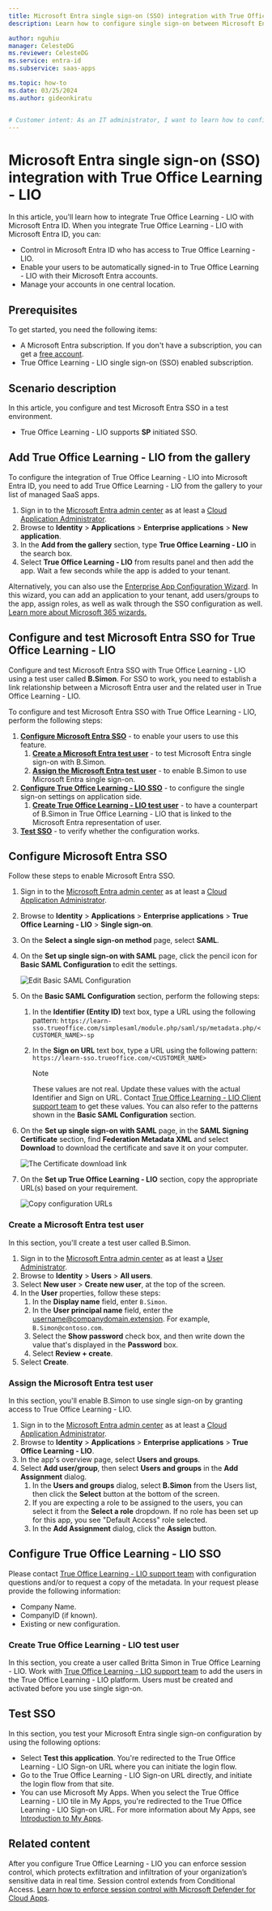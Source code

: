 ```yaml
---
title: Microsoft Entra single sign-on (SSO) integration with True Office Learning - LIO
description: Learn how to configure single sign-on between Microsoft Entra ID and True Office Learning - LIO.

author: nguhiu
manager: CelesteDG
ms.reviewer: CelesteDG
ms.service: entra-id
ms.subservice: saas-apps

ms.topic: how-to
ms.date: 03/25/2024
ms.author: gideonkiratu


# Customer intent: As an IT administrator, I want to learn how to configure single sign-on between Microsoft Entra ID and True Office Learning - LIO so that I can control who has access to True Office Learning - LIO, enable automatic sign-in with Microsoft Entra accounts, and manage my accounts in one central location.
---
```


# Microsoft Entra single sign-on (SSO) integration with True Office Learning - LIO

In this article,  you'll learn how to integrate True Office Learning - LIO with Microsoft Entra ID. When you integrate True Office Learning - LIO with Microsoft Entra ID, you can:

* Control in Microsoft Entra ID who has access to True Office Learning - LIO.
* Enable your users to be automatically signed-in to True Office Learning - LIO with their Microsoft Entra accounts.
* Manage your accounts in one central location.

## Prerequisites

To get started, you need the following items:

* A Microsoft Entra subscription. If you don't have a subscription, you can get a [free account](https://azure.microsoft.com/free/).
* True Office Learning - LIO single sign-on (SSO) enabled subscription.

## Scenario description

In this article,  you configure and test Microsoft Entra SSO in a test environment.

* True Office Learning - LIO supports **SP** initiated SSO.

## Add True Office Learning - LIO from the gallery

To configure the integration of True Office Learning - LIO into Microsoft Entra ID, you need to add True Office Learning - LIO from the gallery to your list of managed SaaS apps.

1. Sign in to the [Microsoft Entra admin center](https://entra.microsoft.com) as at least a [Cloud Application Administrator](~/identity/role-based-access-control/permissions-reference.md#cloud-application-administrator).
1. Browse to **Identity** > **Applications** > **Enterprise applications** > **New application**.
1. In the **Add from the gallery** section, type **True Office Learning - LIO** in the search box.
1. Select **True Office Learning - LIO** from results panel and then add the app. Wait a few seconds while the app is added to your tenant.

 Alternatively, you can also use the [Enterprise App Configuration Wizard](https://portal.office.com/AdminPortal/home?Q=Docs#/azureadappintegration). In this wizard, you can add an application to your tenant, add users/groups to the app, assign roles, as well as walk through the SSO configuration as well. [Learn more about Microsoft 365 wizards.](/microsoft-365/admin/misc/azure-ad-setup-guides)

<a name='configure-and-test-azure-ad-sso-for-true-office-learning---lio'></a>

## Configure and test Microsoft Entra SSO for True Office Learning - LIO

Configure and test Microsoft Entra SSO with True Office Learning - LIO using a test user called **B.Simon**. For SSO to work, you need to establish a link relationship between a Microsoft Entra user and the related user in True Office Learning - LIO.

To configure and test Microsoft Entra SSO with True Office Learning - LIO, perform the following steps:

1. **[Configure Microsoft Entra SSO](#configure-azure-ad-sso)** - to enable your users to use this feature.
    1. **[Create a Microsoft Entra test user](#create-an-azure-ad-test-user)** - to test Microsoft Entra single sign-on with B.Simon.
    1. **[Assign the Microsoft Entra test user](#assign-the-azure-ad-test-user)** - to enable B.Simon to use Microsoft Entra single sign-on.
1. **[Configure True Office Learning - LIO SSO](#configure-true-office-learning---lio-sso)** - to configure the single sign-on settings on application side.
    1. **[Create True Office Learning - LIO test user](#create-true-office-learning---lio-test-user)** - to have a counterpart of B.Simon in True Office Learning - LIO that is linked to the Microsoft Entra representation of user.
1. **[Test SSO](#test-sso)** - to verify whether the configuration works.

<a name='configure-azure-ad-sso'></a>

## Configure Microsoft Entra SSO

Follow these steps to enable Microsoft Entra SSO.

1. Sign in to the [Microsoft Entra admin center](https://entra.microsoft.com) as at least a [Cloud Application Administrator](~/identity/role-based-access-control/permissions-reference.md#cloud-application-administrator).
1. Browse to **Identity** > **Applications** > **Enterprise applications** > **True Office Learning - LIO** > **Single sign-on**.
1. On the **Select a single sign-on method** page, select **SAML**.
1. On the **Set up single sign-on with SAML** page, click the pencil icon for **Basic SAML Configuration** to edit the settings.

   ![Edit Basic SAML Configuration](common/edit-urls.png)

1. On the **Basic SAML Configuration** section, perform the following steps:

    1. In the **Identifier (Entity ID)** text box, type a URL using the following pattern:
    `https://learn-sso.trueoffice.com/simplesaml/module.php/saml/sp/metadata.php/<CUSTOMER_NAME>-sp`

    1. In the **Sign on URL** text box, type a URL using the following pattern:
    `https://learn-sso.trueoffice.com/<CUSTOMER_NAME>`
    
        > [!NOTE]
        > These values are not real. Update these values with the actual Identifier and Sign on URL. Contact [True Office Learning - LIO Client support team](mailto:service@trueoffice.com) to get these values. You can also refer to the patterns shown in the **Basic SAML Configuration** section.

1. On the **Set up single sign-on with SAML** page, in the **SAML Signing Certificate** section,  find **Federation Metadata XML** and select **Download** to download the certificate and save it on your computer.

    ![The Certificate download link](common/metadataxml.png)

1. On the **Set up True Office Learning - LIO** section, copy the appropriate URL(s) based on your requirement.

    ![Copy configuration URLs](common/copy-configuration-urls.png)

<a name='create-an-azure-ad-test-user'></a>

### Create a Microsoft Entra test user

In this section, you'll create a test user called B.Simon.

1. Sign in to the [Microsoft Entra admin center](https://entra.microsoft.com) as at least a [User Administrator](~/identity/role-based-access-control/permissions-reference.md#user-administrator).
1. Browse to **Identity** > **Users** > **All users**.
1. Select **New user** > **Create new user**, at the top of the screen.
1. In the **User** properties, follow these steps:
   1. In the **Display name** field, enter `B.Simon`.  
   1. In the **User principal name** field, enter the username@companydomain.extension. For example, `B.Simon@contoso.com`.
   1. Select the **Show password** check box, and then write down the value that's displayed in the **Password** box.
   1. Select **Review + create**.
1. Select **Create**.

<a name='assign-the-azure-ad-test-user'></a>

### Assign the Microsoft Entra test user

In this section, you'll enable B.Simon to use single sign-on by granting access to True Office Learning - LIO.

1. Sign in to the [Microsoft Entra admin center](https://entra.microsoft.com) as at least a [Cloud Application Administrator](~/identity/role-based-access-control/permissions-reference.md#cloud-application-administrator).
1. Browse to **Identity** > **Applications** > **Enterprise applications** > **True Office Learning - LIO**.
1. In the app's overview page, select **Users and groups**.
1. Select **Add user/group**, then select **Users and groups** in the **Add Assignment** dialog.
   1. In the **Users and groups** dialog, select **B.Simon** from the Users list, then click the **Select** button at the bottom of the screen.
   1. If you are expecting a role to be assigned to the users, you can select it from the **Select a role** dropdown. If no role has been set up for this app, you see "Default Access" role selected.
   1. In the **Add Assignment** dialog, click the **Assign** button.

## Configure True Office Learning - LIO SSO

Please contact [True Office Learning - LIO support team](mailto:service@trueoffice.com) with configuration questions and/or to request a copy of the metadata. 
In your request please provide the following information:
* Company Name.
* CompanyID (if known).
* Existing or new configuration.

### Create True Office Learning - LIO test user

In this section, you create a user called Britta Simon in True Office Learning - LIO. Work with [True Office Learning - LIO support team](mailto:service@trueoffice.com) to add the users in the True Office Learning - LIO platform. Users must be created and activated before you use single sign-on.

## Test SSO 

In this section, you test your Microsoft Entra single sign-on configuration by using the following options:

* Select **Test this application**. You're redirected to the True Office Learning - LIO Sign-on URL where you can initiate the login flow. 
* Go to the True Office Learning - LIO Sign-on URL directly, and initiate the login flow from that site.
* You can use Microsoft My Apps. When you select the True Office Learning - LIO tile in My Apps, you're redirected to the True Office Learning - LIO Sign-on URL. For more information about My Apps, see [Introduction to My Apps](https://support.microsoft.com/account-billing/sign-in-and-start-apps-from-the-my-apps-portal-2f3b1bae-0e5a-4a86-a33e-876fbd2a4510).

## Related content

After you configure True Office Learning - LIO you can enforce session control, which protects exfiltration and infiltration of your organization’s sensitive data in real time. Session control extends from Conditional Access. [Learn how to enforce session control with Microsoft Defender for Cloud Apps](/cloud-app-security/proxy-deployment-aad).
